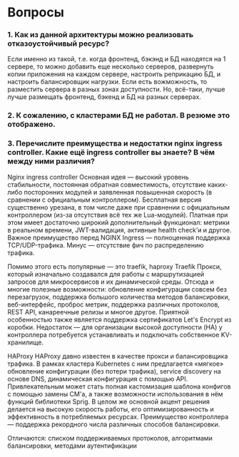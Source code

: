 # Вопросы

### 1. Как из данной архитектуры можно реализовать отказоустойчивый ресурс?
Если именно из такой, т.е. когда фронтенд, бэкэнд и БД находятся на 1 сервере,
то можно добавить еще несколько серверов, развернуть копии приложения на каждом сервере, настроить реприкацию БД, и настроить балансировщик нагрузки. Если есть вожможность, то разместить сервера в разных зонах доступности. Но, всё-таки, лучше лучше размещать фронтенд, бэкенд и БД на разных серверах.

### 2. К сожалению, с кластерами БД не работал. В резюме это отображено.

### 3. Перечислите преимущества и недостатки nginx ingress controller. Какие ещё ingress controller вы знаете? В чём между ними различия?

Nginx ingress controller
Основная идея — высокий уровень стабильности, постоянная обратная совместимость, отсутствие каких-либо посторонних модулей и заявленная повышенная скорость (в сравнении с официальным контроллером).
Бесплатная версия существенно урезана, в том числе даже при сравнении с официальным контроллером (из-за отсутствия всё тех же Lua-модулей). Платная при этом имеет достаточно широкий дополнительный функционал: метрики в реальном времени, JWT-валидация, активные health check’и и другое. Важное преимущество перед NGINX Ingress — полноценная поддержка TCP/UDP-трафика.
Минус — отсутствие фич по распределению трафика.

Помимо этого есть популярные — это traefik, haproxy
Traefik
Прокси, который изначально создавался для работы с маршрутизацией запросов для микросервисов и их динамической среды. Отсюда и многие полезные возможности: обновление конфигурации совсем без перезагрузок, поддержка большого количества методов балансировки, веб-интерфейс, проброс метрик, поддержка различных протоколов, REST API, канареечные релизы и многое другое. Приятной особенностью также является поддержка сертификатов Let's Encrypt из коробки. Недостаток — для организации высокой доступности (HA) у контроллера потребуется устанавливать и подключать собственное KV-хранилище.

HAProxy
HAProxy давно известен в качестве прокси и балансировщика трафика. В рамках кластера Kubernetes с ним предлагается «мягкое» обновление конфигурации (без потери трафика), service discovery на основе DNS, динамическая конфигурация с помощью API. Привлекательным может стать полная кастомизация шаблона конфигов с помощью замены CM'а, а также возможности использования в нём функций библиотеки Sprig. В целом же основной акцент решения делается на высокую скорость работы, его оптимизированность и эффективность в потребляемых ресурсах. Преимущество контроллера — поддержка рекордного числа различных способов балансировки.

Отличаются: списком поддерживаемых протоколов, алгоритмами балансировки, методами аутентификации
